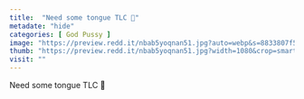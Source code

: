 ```yaml
---
title:  "Need some tongue TLC 🥵"
metadate: "hide"
categories: [ God Pussy ]
image: "https://preview.redd.it/nbab5yoqnan51.jpg?auto=webp&s=8833807f58a2fa7c6f903172ef51f850d92c1827"
thumb: "https://preview.redd.it/nbab5yoqnan51.jpg?width=1080&crop=smart&auto=webp&s=680f48a507cce370d983c07c32f1e1849ca16834"
visit: ""
---
```

Need some tongue TLC 🥵
